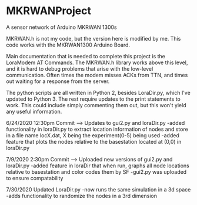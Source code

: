 # MKRWANProject
A sensor network of Arduino MKRWAN 1300s

MKRWAN.h is not my code, but the version here is modified by me.
This code works with the MKRWAN1300 Arduino Board.

Main documentation that is needed to complete this project is the LoraModem AT Commands. The MKRWAN.h library works above this level, and
it is hard to debug problems that arise with the low-level communication. Often times the modem misses ACKs from TTN, and times out
waiting for a response from the server.

The python scripts are all written in Python 2, besides LoraDir.py, which I've updated to Python 3. The rest require updates to the print statements to work. This could include simply commenting them out, but this won't yield any useful information.


6/24/2020 12:30pm Commit --> Updates to gui2.py and loraDir.py
-added functionality in loraDir.py to extract location information of nodes and store in a file name locX.dat, X being the experiment(0-5) being used
-added feature that plots the nodes relative to the basestation located at (0,0) in loraDir.py


7/9/2020 2:30pm Commit --> Uploaded new versions of gui2.py and loraDir.py
-added feature in loraDir that when run, graphs all node locations relative to basestation and color codes them by SF
-gui2.py was uploaded to ensure compatability

7/30/2020
Updated LoraDir.py
-now runs the same simulation in a 3d space
-adds functionality to randomize the nodes in a 3rd dimension
